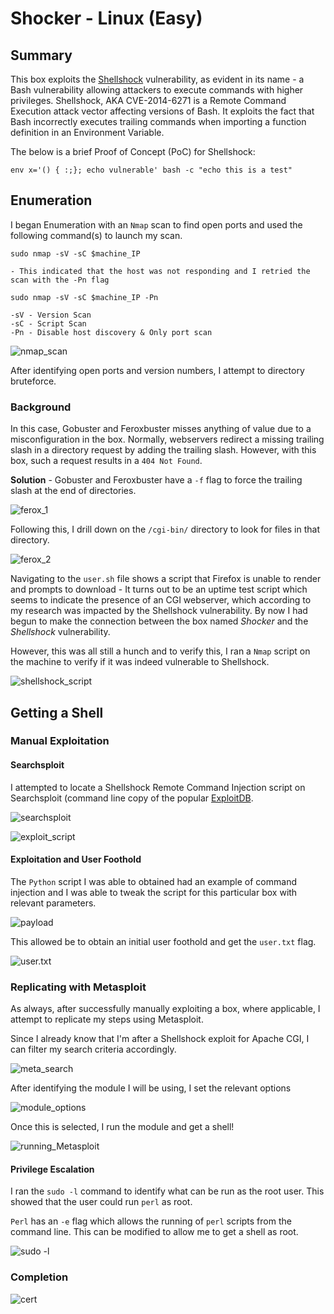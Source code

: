 # Shocker - Linux (Easy)

## Summary

This box exploits the [Shellshock](https://en.wikipedia.org/wiki/Shellshock_(software_bug)) vulnerability, as evident in its name - a Bash vulnerability allowing attackers to execute commands with higher privileges. Shellshock, AKA CVE-2014-6271 is a Remote Command Execution attack vector affecting versions of Bash. It exploits the fact that Bash incorrectly executes trailing commands when importing a function definition in an Environment Variable. 

The below is a brief Proof of Concept (PoC) for Shellshock:

```
env x='() { :;}; echo vulnerable' bash -c "echo this is a test"
```

## Enumeration

I began Enumeration with an `Nmap` scan to find open ports and used the following command(s) to launch my scan.

```
sudo nmap -sV -sC $machine_IP

- This indicated that the host was not responding and I retried the scan with the -Pn flag

sudo nmap -sV -sC $machine_IP -Pn

-sV - Version Scan
-sC - Script Scan
-Pn - Disable host discovery & Only port scan
```

![nmap_scan](Images/nmap_scan.png)

After identifying open ports and version numbers, I attempt to directory bruteforce. 

### Background
In this case, Gobuster and Feroxbuster misses anything of value due to a misconfiguration in the box. Normally, webservers redirect a missing trailing slash in a directory request by adding the trailing slash. However, with this box, such a request results in a `404 Not Found`.

**Solution** - Gobuster and Feroxbuster have a `-f` flag to force the trailing slash at the end of directories.

![ferox_1](Images/ferox_1.png)

Following this, I drill down on the `/cgi-bin/` directory to look for files in that directory. 

![ferox_2](Images/ferox_2.png)

Navigating to the `user.sh` file shows a script that Firefox is unable to render and prompts to download - It turns out to be an uptime test script which seems to indicate the presence of an CGI webserver, which according to my research was impacted by the Shellshock vulnerability. By now I had begun to make the connection between the box named *Shocker* and the *Shellshock* vulnerability. 

However, this was all still a hunch and to verify this, I ran a `Nmap` script on the machine to verify if it was indeed vulnerable to Shellshock.

![shellshock_script](Images/shellshock_script.png)

## Getting a Shell

### Manual Exploitation

#### Searchsploit

I attempted to locate a Shellshock Remote Command Injection script on Searchsploit (command line copy of the popular [ExploitDB](https://www.exploit-db.com/searchsploit).

![searchsploit](Images/searchsploit.png)

![exploit_script](Images/exploit_script.png)

#### Exploitation and User Foothold

The `Python` script I was able to obtained had an example of command injection and I was able to tweak the script for this particular box with relevant parameters. 

![payload](Images/payload_exec.png)

This allowed be to obtain an initial user foothold and get the `user.txt` flag.

![user.txt](Images/user.txt.png)

### Replicating with Metasploit

As always, after successfully manually exploiting a box, where applicable, I attempt to replicate my steps using Metasploit.

Since I already know that I'm after a Shellshock exploit for Apache CGI, I can filter my search criteria accordingly. 

![meta_search](Images/metasploit_search.png)

After identifying the module I will be using, I set the relevant options

![module_options](Images/module_options.png)

Once this is selected, I run the module and get a shell!

![running_Metasploit](Images/running_metasploit.png)

#### Privilege Escalation

I ran the `sudo -l` command to identify what can be run as the root user. This showed that the user could run `perl` as root. 

`Perl` has an `-e` flag which allows the running of `perl` scripts from the command line. This can be modified to allow me to get a shell as root. 

![sudo -l](Images/sudo-l.png)

### Completion

![cert](Images/cert.png)